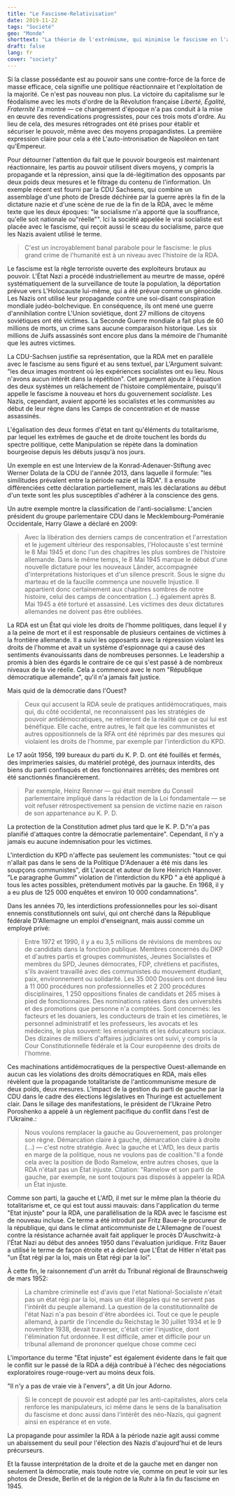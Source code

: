 ```yaml
---
title: "Le Fascisme-Relativisation"
date: 2019-11-22
tags: "Société"
geo: "Monde"
shorttext: "La théorie de l'extrémisme, qui minimise le fascisme en l'assimilant au communisme, est un pur motif de victoire."
draft: false
lang: fr
cover: "society"
---
```


Si la classe possédante est au pouvoir sans une contre-force de la force de masse efficace, cela signifie une politique réactionnaire et l'exploitation de la majorité. Ce n'est pas nouveau non plus. La victoire du capitalisme sur le féodalisme avec les mots d'ordre de la Révolution française *Liberté, Égalité, Fraternité* l'a montré — ce changement d'époque n'a pas conduit à la mise en œuvre des revendications progressistes, pour ces trois mots d'ordre. Au lieu de cela, des mesures rétrogrades ont été prises pour établir et sécuriser le pouvoir, même avec des moyens propagandistes. La première expression claire pour cela a été L'auto-intronisation de Napoléon en tant qu'Empereur.

Pour détourner l'attention du fait que le pouvoir bourgeois est maintenant réactionnaire, les partis au pouvoir utilisent divers moyens, y compris la propagande et la répression, ainsi que la dé-légitimation des opposants par deux poids deux mesures et le filtrage du contenu de l'information. Un exemple récent est fourni par la CDU Sachsens, qui combine un assemblage d'une photo de Dresde déchirée par la guerre après la fin de la dictature nazie et d'une scène de rue de la fin de la RDA, avec le même texte que les deux époques: "le socialisme n'a apporté que la souffrance, qu'elle soit nationale ou"réelle"". Ici la société appelée le vrai socialiste est placée avec le fascisme, qui reçoit aussi le sceau du socialisme, parce que les Nazis avaient utilisé le terme.

> C'est un incroyablement banal parabole pour le fascisme: le plus grand crime de l'humanité est à un niveau avec l'histoire de la RDA. 

Le fascisme est la règle terroriste ouverte des exploiteurs brutaux au pouvoir. L'État Nazi a procédé industriellement au meurtre de masse, opéré systématiquement de la surveillance de toute la population, la déportation prévue vers L'Holocauste lui-même, qui a été prévue comme un génocide. Les Nazis ont utilisé leur propagande contre une soi-disant conspiration mondiale judéo-bolchevique. En conséquence, ils ont mené une guerre d'annihilation contre L'Union soviétique, dont 27 millions de citoyens soviétiques ont été victimes. La Seconde Guerre mondiale a fait plus de 60 millions de morts, un crime sans aucune comparaison historique. Les six millions de Juifs assassinés sont encore plus dans la mémoire de l'humanité que les autres victimes.

La CDU-Sachsen justifie sa représentation, que la RDA met en parallèle avec le fascisme au sens figuré et au sens textuel, par L'Argument suivant: "les deux images montrent où les expériences socialistes ont eu lieu. Nous n'avons aucun intérêt dans la répétition". Cet argument ajoute à l'équation des deux systèmes un relâchement de l'histoire complémentaire, puisqu'il appelle le fascisme à nouveau et hors du gouvernement *socialiste*. Les Nazis, cependant, avaient apporté les socialistes et les communistes au début de leur règne dans les Camps de concentration et de masse assassinés. 

L'égalisation des deux formes d'état en tant qu'éléments du totalitarisme, par lequel les extrêmes de gauche et de droite touchent les bords du spectre politique, cette Manipulation se répète dans la domination bourgeoise depuis les débuts jusqu'à nos jours. 

Un exemple en est une Interview de la Konrad-Adenauer-Stiftung avec Werner Dolata de la CDU de l'année 2013, dans laquelle il formule: "les similitudes prévalent entre la période nazie et la RDA". Il a ensuite différenciées cette déclaration partiellement, mais les déclarations au début d'un texte sont les plus susceptibles d'adhérer à la conscience des gens.

Un autre exemple montre la classification de l'anti-socialisme: L'ancien président du groupe parlementaire CDU dans le Mecklembourg-Poméranie Occidentale, Harry Glawe a déclaré en 2009: 

> Avec la libération des derniers camps de concentration et l'arrestation et le jugement ultérieur des responsables, l'Holocauste s'est terminé le 8 Mai 1945 et donc l'un des chapitres les plus sombres de l'histoire allemande.  Dans le même temps, le 8 Mai 1945 marque le début d'une nouvelle dictature pour les nouveaux Länder, accompagnée d'interprétations historiques et d'un silence prescrit.  Sous le signe du marteau et de la faucille commença une nouvelle Injustice. Il appartient donc certainement aux chapitres sombres de notre histoire, celui des camps de concentration (...) également après 8. Mai 1945 a été torturé et assassiné. Les victimes des deux dictatures allemandes ne doivent pas être oubliées.

La RDA est un État qui viole les droits de l'homme politiques, dans lequel il y a la peine de mort et il est responsable de plusieurs centaines de victimes à la frontière allemande. Il a suivi les opposants avec la répression violant les droits de l'homme et avait un système d'espionnage qui a causé des sentiments évanouissants dans de nombreuses personnes. Le leadership a promis à bien des égards le contraire de ce qui s'est passé à de nombreux niveaux de la vie réelle. Cela a commencé avec le nom "République démocratique allemande", qu'il n'a jamais fait justice.  

Mais quid de la démocratie dans l'Ouest?

> Ceux qui accusent la RDA seule de pratiques antidémocratiques, mais qui, du côté occidental, ne reconnaissent pas les stratégies de pouvoir antidémocratiques, ne retireront de la réalité que ce qui lui est bénéfique. Elle cache, entre autres, le fait que les communistes et autres oppositionnels de la RFA ont été réprimés par des mesures qui violaient les droits de l'homme, par exemple par l'interdiction du KPD. 

Le 17 août 1956, 199 bureaux du parti du K. P. D. ont été fouillés et fermés, des imprimeries saisies, du matériel protégé, des journaux interdits, des biens du parti confisqués et des fonctionnaires arrêtés; des membres ont été sanctionnés financièrement. 

> Par exemple, Heinz Renner — qui était membre du Conseil parlementaire impliqué dans la rédaction de la Loi fondamentale — se voit refuser rétrospectivement sa pension de victime nazie en raison de son appartenance au K. P. D.

La protection de la Constitution admet plus tard que le K. P. D."n'a pas planifié d'attaques contre la démocratie parlementaire". Cependant, il n'y a jamais eu aucune indemnisation pour les victimes.

L'interdiction du KPD n'affecte pas seulement les communistes: "tout ce qui n'allait pas dans le sens de la Politique D'Adenauer a été mis dans les soupçons communistes", dit L'avocat et auteur de livre Heinrich Hannover. "Le paragraphe Gummi" violation de l'interdiction du KPD " a été appliqué à tous les actes possibles, prétendument motivés par la gauche. En 1968, il y a eu plus de 125 000 enquêtes et environ 10 000 condamnations".

Dans les années 70, les interdictions professionnelles pour les soi-disant ennemis constitutionnels ont suivi, qui ont cherché dans la République fédérale D'Allemagne un emploi d'enseignant, mais aussi comme un employé privé:

> Entre 1972 et 1990, il y a eu 3,5 millions de révisions de membres ou de candidats dans la fonction publique. Membres concernés du DKP et d'autres partis et groupes communistes, Jeunes Socialistes et membres du SPD, Jeunes démocrates, FDP, chrétiens et pacifistes, s'ils avaient travaillé avec des communistes du mouvement étudiant, paix, environnement ou solidarité. Les 35 000 Dossiers ont donné lieu à 11 000 procédures non professionnelles et 2 200 procédures disciplinaires, 1 250 oppositions finales de candidats et 265 mises à pied de fonctionnaires. Des nominations ratées dans des universités et des promotions que personne n'a comptées. Sont concernés: les facteurs et les douaniers, les conducteurs de train et les cimetières, le personnel administratif et les professeurs, les avocats et les médecins, le plus souvent: les enseignants et les éducateurs sociaux. Des dizaines de milliers d'affaires judiciaires ont suivi, y compris la Cour Constitutionnelle fédérale et la Cour européenne des droits de l'homme. 

Ces machinations antidémocratiques de la perspective Ouest-allemande en aucun cas les violations des droits démocratiques en RDA, mais elles révèlent que la propagande totalitariste de l'anticommunisme mesure de deux poids, deux mesures. L'impact de la gestion du parti de gauche par la CDU dans le cadre des élections législatives en Thuringe est actuellement clair. Dans le sillage des manifestations, le président de l'Ukraine Petro Poroshenko a appelé à un règlement pacifique du conflit dans l'est de l'Ukraine.: 

> Nous voulons remplacer la gauche au Gouvernement, pas prolonger son règne. Démarcation claire à gauche, démarcation claire à droite (...) — c'est notre stratégie. Avec la gauche et L'AfD, les deux partis en marge de la politique, nous ne voulons pas de coalition."Il a fondé cela avec la position de Bodo Ramelow, entre autres choses, que la RDA n'était pas un État injuste. Citation: "Ramelow et son parti de gauche, par exemple, ne sont toujours pas disposés à appeler la RDA un État injuste.

Comme son parti, la gauche et L'AfD, il met sur le même plan la théorie du totalitarisme et, ce qui est tout aussi mauvais: dans l'application du terme "Etat injuste" pour la RDA, une parallélisation de la RDA avec le fascisme est de nouveau incluse. Ce terme a été introduit par Fritz Bauer-le procureur de la république, qui dans le climat anticommuniste de L'Allemagne de l'ouest contre la résistance acharnée avait fait appliquer le procès D'Auschwitz-à l'État Nazi au début des années 1950 dans l'évaluation juridique. Fritz Bauer a utilisé le terme de façon étroite et a déclaré que L'État de Hitler n'était pas "un État régi par la loi, mais un État régi par la loi".

À cette fin, le raisonnement d'un arrêt du Tribunal régional de Braunschweig de mars 1952: 

> La chambre criminelle est d'avis que l'etat National-Socialiste n'était pas un état régi par la loi, mais un état illégales qui ne servent pas l'intérêt du peuple allemand. La question de la constitutionnalité de l'état Nazi n'a pas besoin d'être abordées ici. Tout ce que le peuple allemand, à partir de l'incendie du Reichstag le 30 juillet 1934 et le 9 novembre 1938, devait traverser, c'était crier l'injustice, dont l'élimination fut ordonnée. Il est difficile, amer et difficile pour un tribunal allemand de prononcer quelque chose comme ceci

L'importance du terme "Etat injuste" est également évidente dans le fait que le conflit sur le passé de la RDA a déjà contribué à l'échec des négociations exploratoires rouge-rouge-vert au moins deux fois.

"Il n'y a pas de vraie vie à l'envers", a dit Un jour Adorno. 

> Si le concept de pouvoir est adopté par les anti-capitalistes, alors cela renforce les manipulateurs, ici même dans le sens de la banalisation du fascisme et donc aussi dans l'intérêt des néo-Nazis, qui gagnent ainsi en espérance et en vote. 

La propagande pour assimiler la RDA à la période nazie agit aussi comme un abaissement du seuil pour l'élection des Nazis d'aujourd'hui et de leurs précurseurs.

Et la fausse interprétation de la droite et de la gauche met en danger non seulement la démocratie, mais toute notre vie, comme on peut le voir sur les photos de Dresde, Berlin et de la région de la Ruhr à la fin du fascisme en 1945.
